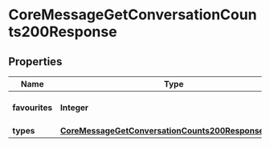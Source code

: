 

# CoreMessageGetConversationCounts200Response


## Properties

| Name | Type | Description | Notes |
|------------ | ------------- | ------------- | -------------|
|**favourites** | **Integer** | Total number of favourite conversations |  |
|**types** | [**CoreMessageGetConversationCounts200ResponseTypes**](CoreMessageGetConversationCounts200ResponseTypes.md) |  |  |



